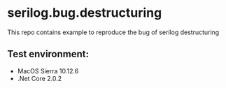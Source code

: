 # serilog.bug.destructuring
This repo contains example to reproduce the bug of serilog destructuring

## Test environment:

- MacOS Sierra 10.12.6
- .Net Core 2.0.2
